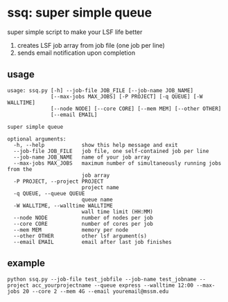 # ssq: super simple queue
super simple script to make your LSF life better
1. creates LSF job array from job file (one job per line)
2. sends email notification upon completion

## usage
```
usage: ssq.py [-h] --job-file JOB_FILE [--job-name JOB_NAME]
              [--max-jobs MAX_JOBS] [-P PROJECT] [-q QUEUE] [-W WALLTIME]
              [--node NODE] [--core CORE] [--mem MEM] [--other OTHER]
              [--email EMAIL]

super simple queue

optional arguments:
  -h, --help            show this help message and exit
  --job-file JOB_FILE   job file, one self-contained job per line
  --job-name JOB_NAME   name of your job array
  --max-jobs MAX_JOBS   maximum number of simultaneously running jobs from the
                        job array
  -P PROJECT, --project PROJECT
                        project name
  -q QUEUE, --queue QUEUE
                        queue name
  -W WALLTIME, --walltime WALLTIME
                        wall time limit (HH:MM)
  --node NODE           number of nodes per job
  --core CORE           number of cores per job
  --mem MEM             memory per node
  --other OTHER         other lsf argument(s)
  --email EMAIL         email after last job finishes
  ```
  
  ## example
  ```
python ssq.py --job-file test_jobfile --job-name test_jobname --project acc_yourprojectname --queue express --walltime 12:00 --max-jobs 20 --core 2 --mem 4G --email youremail@mssm.edu
  ```

